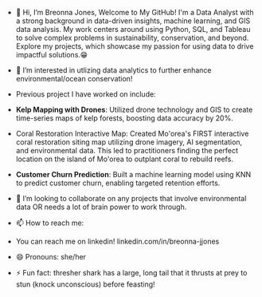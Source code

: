 - 👋 Hi, I’m Breonna Jones, Welcome to My GitHub!
I'm a Data Analyst with a strong background in data-driven insights, machine learning, and GIS data analysis. My work centers around using Python, SQL, and Tableau to solve complex problems in sustainability, conservation, and beyond.
Explore my projects, which showcase my passion for using data to drive impactful solutions.😁 

- 👀 I’m interested in utlizing data analytics to further enhance environmental/ocean conservation!
- Previous project I have worked on include:
- **Kelp Mapping with Drones**: Utilized drone technology and GIS to create time-series maps of kelp forests, boosting data accuracy by 20%.
- Coral Restoration Interactive Map: Created Mo'orea's FIRST interactive coral restoration siting map utilizing drone imagery, AI segmentation, and environmental data. This led to practitioners finding the perfect location on the island of Mo'orea to outplant coral to rebuild reefs. 
- **Customer Churn Prediction**: Built a machine learning model using KNN to predict customer churn, enabling targeted retention efforts. 
- 💞️ I’m looking to collaborate on any projects that involve environmental data OR needs a lot of brain power to work through.
- 📫 How to reach me:
- You can reach me on linkedin! linkedin.com/in/breonna-jjones
- 😄 Pronouns: she/her
- ⚡ Fun fact: thresher shark has a large, long tail that it thrusts at prey to stun (knock unconscious) before feasting!

<!---
minniebjaai/minniebjaai is a ✨ special ✨ repository because its `README.md` (this file) appears on your GitHub profile.
You can click the Preview link to take a look at your changes.
--->
